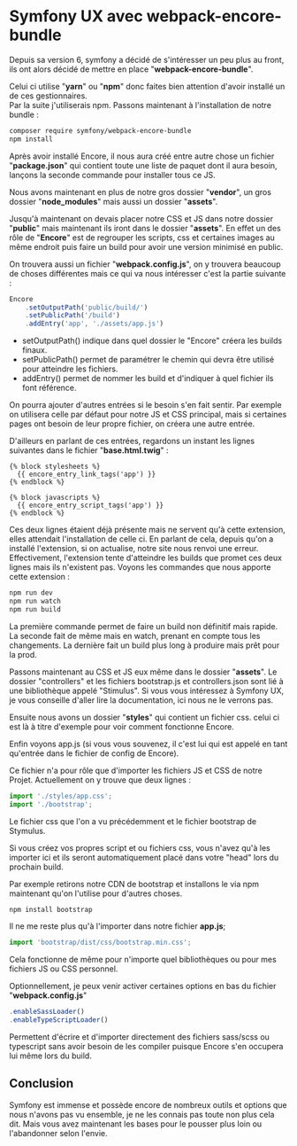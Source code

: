 # Symfony UX avec webpack-encore-bundle #

Depuis sa version 6, symfony a décidé de s'intéresser un peu plus au front, ils ont alors décidé de mettre en place "**webpack-encore-bundle**".

Celui ci utilise "**yarn**" ou "**npm**" donc faites bien attention d'avoir installé un de ces gestionnaires.  
Par la suite j'utiliserais npm. Passons maintenant à l'installation de notre bundle :

```bash
composer require symfony/webpack-encore-bundle
npm install
```

Après avoir installé Encore, il nous aura créé entre autre chose un fichier "**package.json**" qui contient toute une liste de paquet dont il aura besoin, lançons la seconde commande pour installer tous ce JS.

Nous avons maintenant en plus de notre gros dossier "**vendor**", un gros dossier "**node_modules**" mais aussi un dossier "**assets**".

Jusqu'à maintenant on devais placer notre CSS et JS dans notre dossier "**public**" mais maintenant ils iront dans le dossier "**assets**". En effet un des rôle de "**Encore**" est de regrouper les scripts, css et certaines images au même endroit puis faire un build pour avoir une version minimisé en public.

On trouvera aussi un fichier "**webpack.config.js**", on y trouvera beaucoup de choses différentes mais ce qui va nous intéresser c'est la partie suivante :

```javascript
Encore
    .setOutputPath('public/build/')
    .setPublicPath('/build')
    .addEntry('app', './assets/app.js')
```

- setOutputPath() indique dans quel dossier le "Encore" créera les builds finaux.
- setPublicPath() permet de paramétrer le chemin qui devra être utilisé pour atteindre les fichiers.
- addEntry() permet de nommer les build et d'indiquer à quel fichier ils font référence.

On pourra ajouter d'autres entrées si le besoin s'en fait sentir. Par exemple on utilisera celle par défaut pour notre JS et CSS principal, mais si certaines pages ont besoin de leur propre fichier, on créera une autre entrée.

D'ailleurs en parlant de ces entrées, regardons un instant les lignes suivantes dans le fichier "**base.html.twig**" :

```twig
{% block stylesheets %}
  {{ encore_entry_link_tags('app') }}
{% endblock %}

{% block javascripts %}
  {{ encore_entry_script_tags('app') }}
{% endblock %}
```

Ces deux lignes étaient déjà présente mais ne servent qu'à cette extension, elles attendait l'installation de celle ci. En parlant de cela, depuis qu'on a installé l'extension, si on actualise, notre site nous renvoi une erreur.  
Effectivement, l'extension tente d'atteindre les builds que promet ces deux lignes mais ils n'existent pas.
Voyons les commandes que nous apporte cette extension :

```bash
npm run dev
npm run watch
npm run build
```

La première commande permet de faire un build non définitif mais rapide.  
La seconde fait de même mais en watch, prenant en compte tous les changements.
La dernière fait un build plus long à produire mais prêt pour la prod.

Passons maintenant au CSS et JS eux même dans le dossier "**assets**". Le dossier "controllers" et les fichiers bootstrap.js et controllers.json sont lié à une bibliothèque appelé "Stimulus". Si vous vous intéressez à Symfony UX, je vous conseille d'aller lire la documentation, ici nous ne le verrons pas.

Ensuite nous avons un dossier "**styles**" qui contient un fichier css. celui ci est là à titre d'exemple pour voir comment fonctionne Encore.

Enfin voyons app.js (si vous vous souvenez, il c'est lui qui est appelé en tant qu'entrée dans le fichier de config de Encore).

Ce fichier n'a pour rôle que d'importer les fichiers JS et CSS de notre Projet. Actuellement on y trouve que deux lignes :

```javascript
import './styles/app.css';
import './bootstrap';
```

Le fichier css que l'on a vu précédemment et le fichier bootstrap de Stymulus.

Si vous créez vos propres script et ou fichiers css, vous n'avez qu'à les importer ici et ils seront automatiquement placé dans votre "head" lors du prochain build.

Par exemple retirons notre CDN de bootstrap et installons le via npm maintenant qu'on l'utilise pour d'autres choses.

```bash
npm install bootstrap
```

Il ne me reste plus qu'à l'importer dans notre fichier **app.js**;

```javascript
import 'bootstrap/dist/css/bootstrap.min.css';
```

Cela fonctionne de même pour n'importe quel bibliothèques ou pour mes fichiers JS ou CSS personnel.

Optionnellement, je peux venir activer certaines options en bas du fichier "**webpack.config.js**"

```javascript
.enableSassLoader()
.enableTypeScriptLoader()
```

Permettent d'écrire et d'importer directement des fichiers sass/scss ou typescript sans avoir besoin de les compiler puisque Encore s'en occupera lui même lors du build.

## Conclusion ##

Symfony est immense et possède encore de nombreux outils et options que nous n'avons pas vu ensemble, je ne les connais pas toute non plus cela dit. Mais vous avez maintenant les bases pour le pousser plus loin ou l'abandonner selon l'envie.
